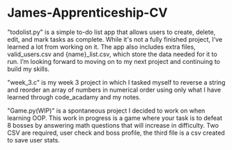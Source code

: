 # James-Apprenticeship-CV
"todolist.py" is a simple to-do list app that allows users to create, delete, edit, and mark tasks as complete. While it's not a fully finished project, I’ve learned a lot from working on it. The app also includes extra files, valid_users.csv and {name}_list.csv, which store the data needed for it to run. I’m looking forward to moving on to my next project and continuing to build my skills.

"week_3.c" is my week 3 project in which I tasked myself to reverse a string and reorder an array of numbers in numerical order using only what I have learned through code_acadamy and my notes. 

"Game.py(WIP)" is a spontaneous project I decided to work on when learning OOP. This work in progress is a game where your task is to defeat 8 bosses by answering math questions that will increase in difficulty. Two CSV are required, user check and boss profile, the third file is a csv created to save user stats.

